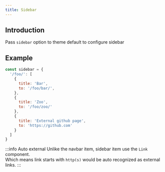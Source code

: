 ```yaml
---
title: Sidebar
---
```


## Introduction

Pass `sidebar` option to theme default to configure sidebar

## Example

```js
const sidebar = {
  '/foo/': [
    {
      title: 'Bar',
      to: '/foo/bar/',
    },
    {
      title: 'Zoo',
      to: '/foo/zoo/'
    },
    {
      title: 'External github page',
      to: 'https://github.com'
    }
  ]
}
```

:::info Auto external
Unlike the navbar item, sidebar item use the `Link` component.  
Which means link starts with `http(s)` would be auto recognized as external links.
:::